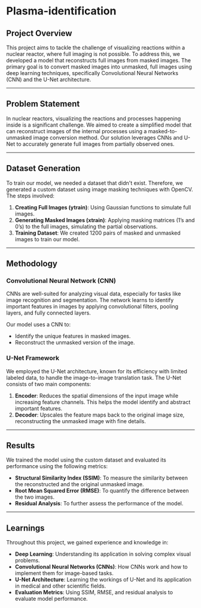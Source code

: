 # Plasma-identification

## Project Overview

This project aims to tackle the challenge of visualizing reactions within a nuclear reactor, where full imaging is not possible. To address this, we developed a model that reconstructs full images from masked images. The primary goal is to convert masked images into unmasked, full images using deep learning techniques, specifically Convolutional Neural Networks (CNN) and the U-Net architecture.

---

## Problem Statement

In nuclear reactors, visualizing the reactions and processes happening inside is a significant challenge. We aimed to create a simplified model that can reconstruct images of the internal processes using a masked-to-unmasked image conversion method. Our solution leverages CNNs and U-Net to accurately generate full images from partially observed ones.

---

## Dataset Generation

To train our model, we needed a dataset that didn't exist. Therefore, we generated a custom dataset using image masking techniques with OpenCV. The steps involved:
1. **Creating Full Images (ytrain)**: Using Gaussian functions to simulate full images.
2. **Generating Masked Images (xtrain)**: Applying masking matrices (1’s and 0’s) to the full images, simulating the partial observations.
3. **Training Dataset**: We created 1200 pairs of masked and unmasked images to train our model.

---

## Methodology

### Convolutional Neural Network (CNN)
CNNs are well-suited for analyzing visual data, especially for tasks like image recognition and segmentation. The network learns to identify important features in images by applying convolutional filters, pooling layers, and fully connected layers.

Our model uses a CNN to:
- Identify the unique features in masked images.
- Reconstruct the unmasked version of the image.

### U-Net Framework
We employed the U-Net architecture, known for its efficiency with limited labeled data, to handle the image-to-image translation task. The U-Net consists of two main components:
1. **Encoder**: Reduces the spatial dimensions of the input image while increasing feature channels. This helps the model identify and abstract important features.
2. **Decoder**: Upscales the feature maps back to the original image size, reconstructing the unmasked image with fine details.

---

## Results

We trained the model using the custom dataset and evaluated its performance using the following metrics:
- **Structural Similarity Index (SSIM)**: To measure the similarity between the reconstructed and the original unmasked image.
- **Root Mean Squared Error (RMSE)**: To quantify the difference between the two images.
- **Residual Analysis**: To further assess the performance of the model.

---

## Learnings

Throughout this project, we gained experience and knowledge in:
- **Deep Learning**: Understanding its application in solving complex visual problems.
- **Convolutional Neural Networks (CNNs)**: How CNNs work and how to implement them for image-based tasks.
- **U-Net Architecture**: Learning the workings of U-Net and its application in medical and other scientific fields.
- **Evaluation Metrics**: Using SSIM, RMSE, and residual analysis to evaluate model performance.


